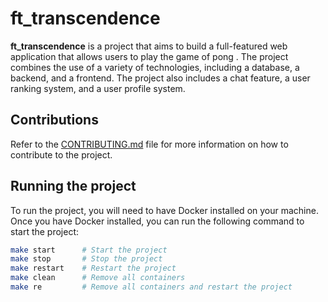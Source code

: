 # ft_transcendence

__ft_transcendence__ is a project that aims to build a full-featured web application that allows users to play the game of pong . The project combines the use of a variety of technologies, including a database, a backend, and a frontend. The project also includes a chat feature, a user ranking system, and a user profile system.

## Contributions

Refer to the [CONTRIBUTING.md](CONTRIBUTING.md) file for more information on how to contribute to the project.

## Running the project

To run the project, you will need to have Docker installed on your machine. Once you have Docker installed, you can run the following command to start the project:

```bash
make start		# Start the project
make stop		# Stop the project
make restart	# Restart the project
make clean		# Remove all containers
make re			# Remove all containers and restart the project
```